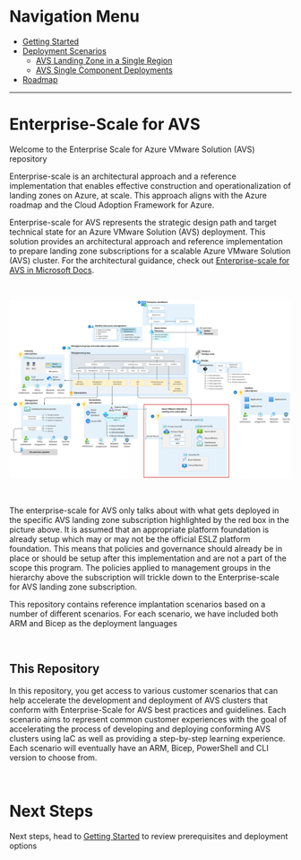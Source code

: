 # Navigation Menu

* [Getting Started](GettingStarted.md)
* [Deployment Scenarios](Scenarios.md)
  * [AVS Landing Zone in a Single Region](AVS-Landing-Zone/SingleRegion)
  * [AVS Single Component Deployments](Scenarios)
* [Roadmap](ESLZStatusReport.md)

---

# Enterprise-Scale for AVS

Welcome to the Enterprise Scale for Azure VMware Solution (AVS) repository

Enterprise-scale is an architectural approach and a reference implementation that enables effective construction and operationalization of landing zones on Azure, at scale. This approach aligns with the Azure roadmap and the Cloud Adoption Framework for Azure.

Enterprise-scale for AVS represents the strategic design path and target technical state for an Azure VMware Solution (AVS) deployment. This solution provides an architectural approach and reference implementation to prepare landing zone subscriptions for a scalable Azure VMware Solution (AVS) cluster. For the architectural guidance, check out [Enterprise-scale for AVS in Microsoft Docs](https://docs.microsoft.com/en-us/azure/cloud-adoption-framework/scenarios/azure-vmware/enterprise-scale-landing-zone).

<br/>

![Golden state platform foundation with AVS Landing Zone highlighted in red](./docs/images/azure-vmware-eslz-architecture.png)

<br/>

The enterprise-scale for AVS only talks about with what gets deployed in the specific AVS landing zone subscription highlighted by the red box in the picture above. It is assumed that an appropriate platform foundation is already setup which may or may not be the official ESLZ platform foundation. This means that policies and governance should already be in place or should be setup after this implementation and are not a part of the scope this program. The policies applied to management groups in the hierarchy above the subscription will trickle down to the Enterprise-scale for AVS landing zone subscription.

This repository contains reference implantation scenarios based on a number of different scenarios. For each scenario, we have included both ARM and Bicep as the deployment languages

<br/>

## This Repository

In this repository, you get access to various customer scenarios that can help accelerate the development and deployment of AVS clusters that conform with Enterprise-Scale for AVS best practices and guidelines. Each scenario aims to represent common customer experiences with the goal of accelerating the process of developing and deploying conforming AVS clusters using IaC as well as providing a step-by-step learning experience. Each scenario will eventually have an ARM, Bicep, PowerShell and CLI version to choose from.

<br/>

# Next Steps

Next steps, head to [Getting Started](GettingStarted.md) to review prerequisites and deployment options

